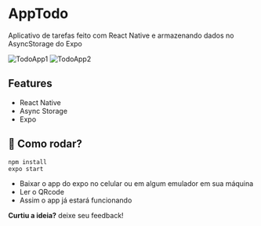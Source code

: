 # AppTodo
Aplicativo de tarefas feito com React Native e armazenando dados no AsyncStorage do Expo

![TodoApp1](https://user-images.githubusercontent.com/49095200/84822506-27ed5380-aff3-11ea-99aa-851cf0d81c4d.png)
![TodoApp2](https://user-images.githubusercontent.com/49095200/84822538-35a2d900-aff3-11ea-9472-4c271cd5690d.png)
## Features
* React Native
* Async Storage
* Expo 

## 🤔 Como rodar?
```
npm install
expo start
```

* Baixar o app do expo no celular ou em algum emulador em sua máquina
* Ler o QRcode
* Assim o app já estará funcionando


**Curtiu a ideia?** deixe seu feedback!

